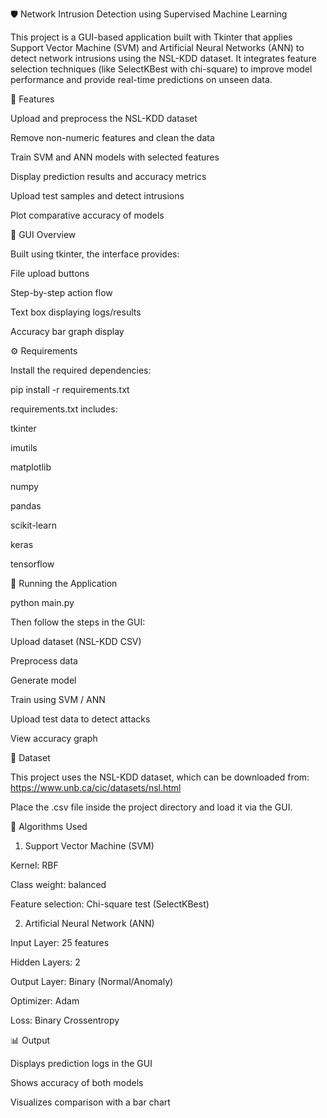🛡️ Network Intrusion Detection using Supervised Machine Learning

This project is a GUI-based application built with Tkinter that applies Support Vector Machine (SVM) and Artificial Neural Networks (ANN) to detect network intrusions using the NSL-KDD dataset. It integrates feature selection techniques (like SelectKBest with chi-square) to improve model performance and provide real-time predictions on unseen data.

📌 Features

Upload and preprocess the NSL-KDD dataset

Remove non-numeric features and clean the data

Train SVM and ANN models with selected features

Display prediction results and accuracy metrics

Upload test samples and detect intrusions

Plot comparative accuracy of models

💽 GUI Overview

Built using tkinter, the interface provides:

File upload buttons

Step-by-step action flow

Text box displaying logs/results

Accuracy bar graph display

⚙️ Requirements

Install the required dependencies:

pip install -r requirements.txt

requirements.txt includes:

tkinter

imutils

matplotlib

numpy

pandas

scikit-learn

keras

tensorflow

🚀 Running the Application

python main.py

Then follow the steps in the GUI:

Upload dataset (NSL-KDD CSV)

Preprocess data

Generate model

Train using SVM / ANN

Upload test data to detect attacks

View accuracy graph

📂 Dataset

This project uses the NSL-KDD dataset, which can be downloaded from:
https://www.unb.ca/cic/datasets/nsl.html

Place the .csv file inside the project directory and load it via the GUI.

🧠 Algorithms Used

1. Support Vector Machine (SVM)

Kernel: RBF

Class weight: balanced

Feature selection: Chi-square test (SelectKBest)

2. Artificial Neural Network (ANN)

Input Layer: 25 features

Hidden Layers: 2

Output Layer: Binary (Normal/Anomaly)

Optimizer: Adam

Loss: Binary Crossentropy

📊 Output

Displays prediction logs in the GUI

Shows accuracy of both models

Visualizes comparison with a bar chart
